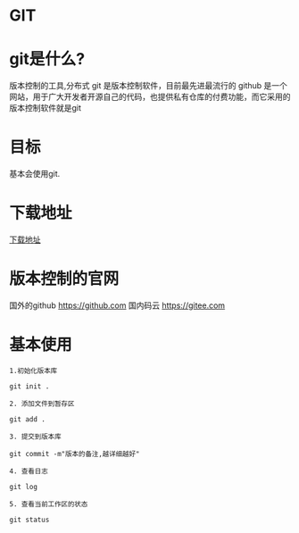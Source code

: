 # GIT

# git是什么?
版本控制的工具,分布式
git 是版本控制软件，目前最先进最流行的
github 是一个网站，用于广大开发者开源自己的代码，也提供私有仓库的付费功能，而它采用的版本控制软件就是git

# 目标
基本会使用git.


# 下载地址
[下载地址](https://git-scm.com/download/win)

# 版本控制的官网

国外的github https://github.com
国内码云 https://gitee.com


# 基本使用
    1.初始化版本库
 
    git init .
    
    2. 添加文件到暂存区

    git add .

    3. 提交到版本库

    git commit -m"版本的备注,越详细越好"

    4. 查看日志
    
    git log

    5. 查看当前工作区的状态

    git status

